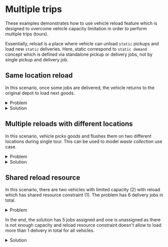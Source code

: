 # Multiple trips

These examples demonstrates how to use vehicle reload feature which is designed to overcome vehicle capacity limitation
in order to perform multiple trips (tours).

Essentially, reload is a place where vehicle can unload `static` pickups and load new `static` deliveries. Here, static
correspond to `static demand` concept which is defined via standalone pickup or delivery jobs, not by single pickup and
delivery job.

## Same location reload

In this scenario, once some jobs are delivered, the vehicle returns to the original depot to load next goods.

<details>
    <summary>Problem</summary><p>

```json
{{#include ../../../../../examples/data/pragmatic/basics/reload.basic.problem.json}}
```

</p></details>

<details>
    <summary>Solution</summary><p>

```json
{{#include ../../../../../examples/data/pragmatic/basics/reload.basic.solution.json}}
```

</p></details>


## Multiple reloads with different locations

In this scenario, vehicle picks goods and flushes them on two different locations during single tour. This can be used
to model _waste collection_ use case.

<details>
    <summary>Problem</summary><p>

```json
{{#include ../../../../../examples/data/pragmatic/basics/reload.multi.problem.json}}
```

</p></details>

<details>
    <summary>Solution</summary><p>

```json
{{#include ../../../../../examples/data/pragmatic/basics/reload.multi.solution.json}}
```

</p></details>

<div id="geojson" hidden>
{{#include ../../../../../examples/data/pragmatic/basics/reload.multi.solution.geojson}}
</div>

<div id="map"></div>


## Shared reload resource

In this scenario, there are two vehicles with limited capacity (2) with reload which has shared resource constraint (1).
The problem has 6 delivery jobs in total.

<details>
    <summary>Problem</summary><p>

```json
{{#include ../../../../../examples/data/pragmatic/basics/reload.resource.problem.json}}
```

</p></details>

In the end, the solution has 5 jobs assigned and one is unassigned as there is not enough capacity and reload resource
constraint doesn't allow to load more than 1 delivery in total for all vehicles.

<details>
    <summary>Solution</summary><p>

```json
{{#include ../../../../../examples/data/pragmatic/basics/reload.resource.solution.json}}
```

</p></details>

